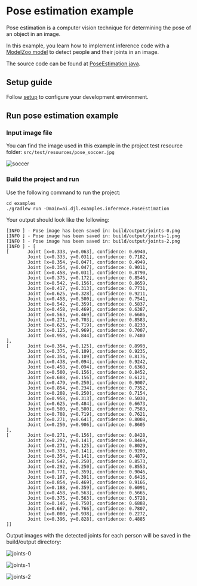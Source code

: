 # Pose estimation example

Pose estimation is a computer vision technique for determining the pose of an object in an image.

In this example, you learn how to implement inference code with a [ModelZoo model](../../docs/model-zoo.md) to detect people and their joints in an image.

The source code can be found at [PoseEstimation.java](https://github.com/deepjavalibrary/djl/blob/master/examples/src/main/java/ai/djl/examples/inference/PoseEstimation.java).

## Setup guide

Follow [setup](../../docs/development/setup.md) to configure your development environment.

## Run pose estimation example

### Input image file
You can find the image used in this example in the project test resource folder: `src/test/resources/pose_soccer.jpg`

![soccer](../src/test/resources/pose_soccer.png)

### Build the project and run
Use the following command to run the project:

```
cd examples
./gradlew run -Dmain=ai.djl.examples.inference.PoseEstimation
```

Your output should look like the following:

```text
[INFO ] - Pose image has been saved in: build/output/joints-0.png
[INFO ] - Pose image has been saved in: build/output/joints-1.png
[INFO ] - Pose image has been saved in: build/output/joints-2.png
[INFO ] - [
[       Joint [x=0.333, y=0.063], confidence: 0.6940,
        Joint [x=0.333, y=0.031], confidence: 0.7182,
        Joint [x=0.354, y=0.047], confidence: 0.4949,
        Joint [x=0.354, y=0.047], confidence: 0.9011,
        Joint [x=0.458, y=0.031], confidence: 0.8790,
        Joint [x=0.375, y=0.172], confidence: 0.8546,
        Joint [x=0.542, y=0.156], confidence: 0.8659,
        Joint [x=0.417, y=0.313], confidence: 0.7731,
        Joint [x=0.625, y=0.328], confidence: 0.9211,
        Joint [x=0.458, y=0.500], confidence: 0.7541,
        Joint [x=0.542, y=0.359], confidence: 0.5837,
        Joint [x=0.458, y=0.469], confidence: 0.6387,
        Joint [x=0.563, y=0.469], confidence: 0.6686,
        Joint [x=0.271, y=0.703], confidence: 0.8583,
        Joint [x=0.625, y=0.719], confidence: 0.8233,
        Joint [x=0.125, y=0.969], confidence: 0.7007,
        Joint [x=0.958, y=0.844], confidence: 0.7480
],
[       Joint [x=0.354, y=0.125], confidence: 0.8993,
        Joint [x=0.375, y=0.109], confidence: 0.9235,
        Joint [x=0.354, y=0.109], confidence: 0.8176,
        Joint [x=0.438, y=0.094], confidence: 0.9242,
        Joint [x=0.458, y=0.094], confidence: 0.6368,
        Joint [x=0.500, y=0.156], confidence: 0.8452,
        Joint [x=0.688, y=0.156], confidence: 0.6121,
        Joint [x=0.479, y=0.250], confidence: 0.9007,
        Joint [x=0.854, y=0.234], confidence: 0.7352,
        Joint [x=0.208, y=0.250], confidence: 0.7154,
        Joint [x=0.958, y=0.313], confidence: 0.5030,
        Joint [x=0.625, y=0.484], confidence: 0.6673,
        Joint [x=0.500, y=0.500], confidence: 0.7583,
        Joint [x=0.708, y=0.719], confidence: 0.7621,
        Joint [x=0.271, y=0.641], confidence: 0.8008,
        Joint [x=0.250, y=0.906], confidence: 0.8605
],
[       Joint [x=0.271, y=0.156], confidence: 0.8428,
        Joint [x=0.292, y=0.141], confidence: 0.8469,
        Joint [x=0.271, y=0.125], confidence: 0.8029,
        Joint [x=0.333, y=0.141], confidence: 0.9200,
        Joint [x=0.354, y=0.141], confidence: 0.4879,
        Joint [x=0.542, y=0.250], confidence: 0.8573,
        Joint [x=0.292, y=0.250], confidence: 0.8553,
        Joint [x=0.771, y=0.359], confidence: 0.9046,
        Joint [x=0.167, y=0.391], confidence: 0.6416,
        Joint [x=0.854, y=0.469], confidence: 0.9166,
        Joint [x=0.188, y=0.359], confidence: 0.6091,
        Joint [x=0.458, y=0.563], confidence: 0.5665,
        Joint [x=0.375, y=0.563], confidence: 0.5728,
        Joint [x=0.146, y=0.750], confidence: 0.6888,
        Joint [x=0.667, y=0.766], confidence: 0.7807,
        Joint [x=0.000, y=0.938], confidence: 0.2272,
        Joint [x=0.396, y=0.828], confidence: 0.4885
]]
```

Output images with the detected joints for each person will be saved in the build/output directory:

![joints-0](https://resources.djl.ai/images/joints-0.png)

![joints-1](https://resources.djl.ai/images/joints-1.png)

![joints-2](https://resources.djl.ai/images/joints-2.png)
